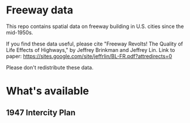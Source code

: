 # Freeway data

This repo contains spatial data on freeway building in U.S. cities since the mid-1950s. 

If you find these data useful, please cite "Freeway Revolts! The Quality of Life Effects of Highways," by Jeffrey Brinkman and Jeffrey Lin. Link to paper: <https://sites.google.com/site/jeffrlin/BL-FR.pdf?attredirects=0>

Please don't redistribute these data. 

# What's available

## 1947 Intercity Plan
	
